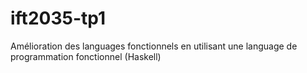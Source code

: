 # ift2035-tp1
Amélioration des languages fonctionnels en utilisant une language de programmation fonctionnel (Haskell)
